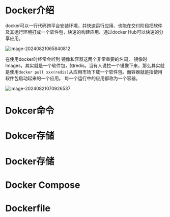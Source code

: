 # Docker介绍

docker可以一行代码跨平台安装环境，并快速运行应用、也能在交付阶段把软件及其运行环境打成一个软件包，快速的构建应用、通过docker Hub可以快速的分享应用。

![image-20240821065840812](https://gitee.com/freeanyli/picture/raw/master/image-20240821065840812.png)



在使用docker时经常会听到 镜像和容器这两个非常重要的名词， 镜像时Images，其实就是一个软件包，如redis。当有人说拉一个镜像下来，那么其实就是使用`docker pull xxx(redis)`从应用市场下载一个软件包。而容器就是指使用软件包启动起来的一个应用。 每一个运行中的应用都称为一个容器。

![image-20240821070926537](https://gitee.com/freeanyli/picture/raw/master/image-20240821070926537.png)

# Dokcer命令

# Dokcer存储

# Docker存储

# Docker Compose

# Dockerfile

